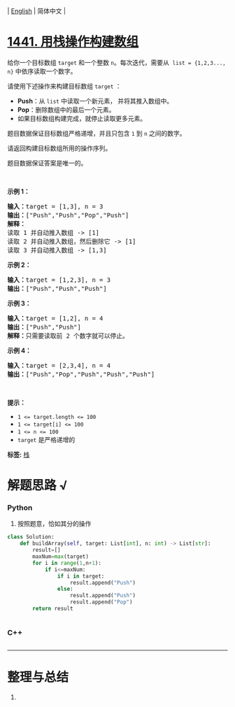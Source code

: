 | [English](README_EN.md) | 简体中文 |

# [1441. 用栈操作构建数组](https://leetcode-cn.com/problems/build-an-array-with-stack-operations)
<p>给你一个目标数组 <code>target</code> 和一个整数 <code>n</code>。每次迭代，需要从&nbsp; <code>list = {1,2,3..., n}</code> 中依序读取一个数字。</p>

<p>请使用下述操作来构建目标数组 <code>target</code> ：</p>

<ul>
	<li><strong>Push</strong>：从 <code>list</code> 中读取一个新元素， 并将其推入数组中。</li>
	<li><strong>Pop</strong>：删除数组中的最后一个元素。</li>
	<li>如果目标数组构建完成，就停止读取更多元素。</li>
</ul>

<p>题目数据保证目标数组严格递增，并且只包含 <code>1</code> 到 <code>n</code> 之间的数字。</p>

<p>请返回构建目标数组所用的操作序列。</p>

<p>题目数据保证答案是唯一的。</p>

<p>&nbsp;</p>

<p><strong>示例 1：</strong></p>

<pre><strong>输入：</strong>target = [1,3], n = 3
<strong>输出：</strong>[&quot;Push&quot;,&quot;Push&quot;,&quot;Pop&quot;,&quot;Push&quot;]
<strong>解释： 
</strong>读取 1 并自动推入数组 -&gt; [1]
读取 2 并自动推入数组，然后删除它 -&gt; [1]
读取 3 并自动推入数组 -&gt; [1,3]
</pre>

<p><strong>示例 2：</strong></p>

<pre><strong>输入：</strong>target = [1,2,3], n = 3
<strong>输出：</strong>[&quot;Push&quot;,&quot;Push&quot;,&quot;Push&quot;]
</pre>

<p><strong>示例 3：</strong></p>

<pre><strong>输入：</strong>target = [1,2], n = 4
<strong>输出：</strong>[&quot;Push&quot;,&quot;Push&quot;]
<strong>解释：</strong>只需要读取前 2 个数字就可以停止。
</pre>

<p><strong>示例 4：</strong></p>

<pre><strong>输入：</strong>target = [2,3,4], n = 4
<strong>输出：</strong>[&quot;Push&quot;,&quot;Pop&quot;,&quot;Push&quot;,&quot;Push&quot;,&quot;Push&quot;]
</pre>

<p>&nbsp;</p>

<p><strong>提示：</strong></p>

<ul>
	<li><code>1 &lt;= target.length &lt;= 100</code></li>
	<li><code>1 &lt;= target[i]&nbsp;&lt;= 100</code></li>
	<li><code>1 &lt;= n &lt;= 100</code></li>
	<li><code>target</code> 是严格递增的</li>
</ul>

**标签:**  [栈](https://leetcode-cn.com/tag/stack) 
# 解题思路 √

### Python

1. 按照题意，恰如其分的操作

```python
class Solution:
    def buildArray(self, target: List[int], n: int) -> List[str]:
        result=[]
        maxNum=max(target)
        for i in range(1,n+1):
            if i<=maxNum:
                if i in target:
                    result.append("Push")
                else:
                    result.append("Push")
                    result.append("Pop")
        return result
```


```python

```

### C++

```cpp

```

---



# 整理与总结

1. 